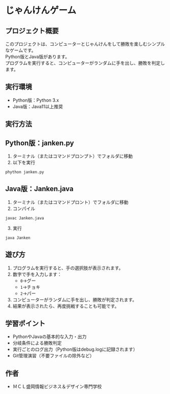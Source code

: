 # じゃんけんゲーム

## プロジェクト概要
このプロジェクトは、コンピューターとじゃんけんをして勝敗を楽しむシンプルなゲームです。  
Python版とJava版があります。  
プログラムを実行すると、コンピューターがランダムに手を出し、勝敗を判定します。

## 実行環境
- Python版：Python 3.x
- Java版：Java11以上推奨

## 実行方法

## Python版：janken.py
1. ターミナル（またはコマンドプロンプト）でフォルダに移動  
2. 以下を実行  
```
phython janken.py
```

## Java版：Janken.java
1. ターミナル（またはコマンドプロント）でフォルダに移動  
2. コンパイル  
```
javac Janken.java
```  
3. 実行  
```
java Janken
```

## 遊び方
1. プログラムを実行すると、手の選択肢が表示されます。  
2. 数字で手を入力します：  
   - `0`→グー
   - `1`→チョキ
   - `2`→パー
3. コンピューターがランダムに手を出し、勝敗が判定されます。  
4. 結果が表示されたら、再度挑戦することも可能です。  

## 学習ポイント

- PythonやJavaの基本的な入力・出力
- 分岐条件による勝敗判定
- 実行ごとのログ出力（Python版はdebug.logに記録されます）
- Git管理演習（不要ファイルの除外など）

## 作者

- ＭＣＬ盛岡情報ビジネス＆デザイン専門学校


